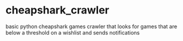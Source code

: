 # cheapshark_crawler
basic python cheapshark games crawler that looks for games that are below a threshold on a wishlist and sends notifications
